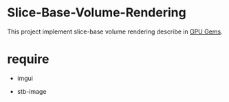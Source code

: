 # Slice-Base-Volume-Rendering

This project implement slice-base volume rendering describe in [GPU Gems](http://developer.download.nvidia.com/books/HTML/gpugems/gpugems_ch39.html).


# require 

- imgui

- stb-image
